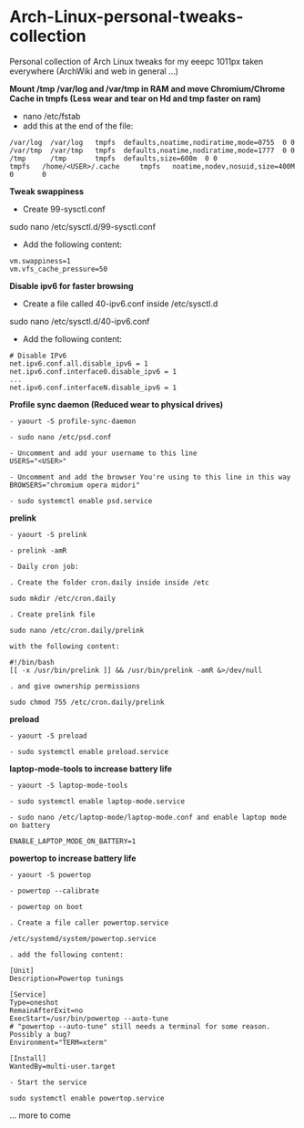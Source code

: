 Arch-Linux-personal-tweaks-collection
=====================================

Personal collection of Arch Linux tweaks for my eeepc 1011px taken everywhere (ArchWiki and web in general ...)


**Mount /tmp /var/log and /var/tmp in RAM and move Chromium/Chrome Cache in tmpfs (Less wear and tear on Hd and tmp faster on ram)**

- nano /etc/fstab
- add this at the end of the file:
```
/var/log  /var/log   tmpfs  defaults,noatime,nodiratime,mode=0755  0 0
/var/tmp  /var/tmp   tmpfs  defaults,noatime,nodiratime,mode=1777  0 0
/tmp      /tmp       tmpfs  defaults,size=600m  0 0
tmpfs   /home/<USER>/.cache     tmpfs   noatime,nodev,nosuid,size=400M  0       0
```

**Tweak swappiness**

- Create 99-sysctl.conf

sudo nano /etc/sysctl.d/99-sysctl.conf

- Add the following content:
```
vm.swappiness=1 
vm.vfs_cache_pressure=50
```

**Disable ipv6 for faster browsing**

- Create a file called 40-ipv6.conf inside /etc/sysctl.d 

sudo nano /etc/sysctl.d/40-ipv6.conf

- Add the following content:
```
# Disable IPv6
net.ipv6.conf.all.disable_ipv6 = 1
net.ipv6.conf.interface0.disable_ipv6 = 1
...
net.ipv6.conf.interfaceN.disable_ipv6 = 1
```

**Profile sync daemon (Reduced wear to physical drives)**
```
- yaourt -S profile-sync-daemon

- sudo nano /etc/psd.conf

- Uncomment and add your username to this line
USERS="<USER>"

- Uncomment and add the browser You're using to this line in this way
BROWSERS="chromium opera midori"

- sudo systemctl enable psd.service
```

**prelink**
```
- yaourt -S prelink

- prelink -amR

- Daily cron job:

. Create the folder cron.daily inside inside /etc

sudo mkdir /etc/cron.daily

. Create prelink file 

sudo nano /etc/cron.daily/prelink

with the following content:

#!/bin/bash
[[ -x /usr/bin/prelink ]] && /usr/bin/prelink -amR &>/dev/null

. and give ownership permissions

sudo chmod 755 /etc/cron.daily/prelink
```

**preload**
```
- yaourt -S preload

- sudo systemctl enable preload.service
```

**laptop-mode-tools to increase battery life**
```
- yaourt -S laptop-mode-tools 

- sudo systemctl enable laptop-mode.service

- sudo nano /etc/laptop-mode/laptop-mode.conf and enable laptop mode on battery

ENABLE_LAPTOP_MODE_ON_BATTERY=1
```

**powertop to increase battery life**
```
- yaourt -S powertop

- powertop --calibrate

- powertop on boot

. Create a file caller powertop.service

/etc/systemd/system/powertop.service

. add the following content:

[Unit]
Description=Powertop tunings

[Service]
Type=oneshot
RemainAfterExit=no
ExecStart=/usr/bin/powertop --auto-tune
# "powertop --auto-tune" still needs a terminal for some reason. Possibly a bug?
Environment="TERM=xterm"

[Install]
WantedBy=multi-user.target

- Start the service

sudo systemctl enable powertop.service
```


... more to come


